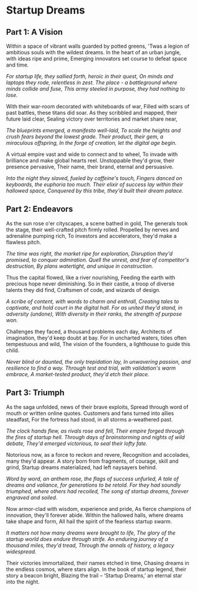 # Startup Dreams

## Part 1: A Vision

Within a space of vibrant walls guarded by potted greens,
'Twas a legion of ambitious souls with the wildest dreams.
In the heart of an urban jungle, with ideas ripe and prime,
Emerging innovators set course to defeat space and time.

_For startup life, they sallied forth, heroic in their quest,
On minds and laptops they rode, relentless in zest.
The place - a battleground where minds collide and fuse,
This army steeled in purpose, they had nothing to lose._

With their war-room decorated with whiteboards of war,
Filled with scars of past battles, these titans did soar.
As they scribbled and mapped, their future laid clear,
Sealing victory over territories and market share near,

_The blueprints emerged, a manifesto well-laid,
To scale the heights and crush fears beyond the lowest grade.
Their product, their gem, a miraculous offspring,
In the forge of creation, let the digital age begin._

A virtual empire vast and wide to connect and to wheel,
To invade with brilliance and make global hearts reel.
Unstoppable they'd grow, their presence pervasive,
Their name, their brand, eternal and persuasive.

_Into the night they slaved, fueled by caffeine's touch,
Fingers danced on keyboards, the euphoria too much.
Their elixir of success lay within their hallowed space,
Conquered by this tribe, they'd built their dream palace._

## Part 2: Endeavors

As the sun rose o'er cityscapes, a scene bathed in gold,
The generals took the stage, their well-crafted pitch firmly rolled.
Propelled by nerves and adrenaline pumping rich,
To investors and accelerators, they'd make a flawless pitch.

_The time was right, the market ripe for exploration,
Disruption they'd promised, to conquer admiration.
Quell the unrest, and fear of competitor's destruction,
By plans watertight, and unique in construction._

Thus the capital flowed, like a river nourishing,
Feeding the earth with precious hope never diminishing.
So in their castle, a troop of diverse talents they did find,
Craftsmen of code, and wizards of design.

_A scribe of content, with words to charm and enthrall,
Creating tales to captivate, and hold court in the digital hall.
For as united they'd stand, in adversity (undone),
With diversity in their ranks, the strength of purpose won._

Challenges they faced, a thousand problems each day,
Architects of imagination, they'd keep doubt at bay.
For in uncharted waters, tides often tempestuous and wild,
The vision of the founders, a lighthouse to guide this child.

_Never blind or daunted, the only trepidation lay,
In unwavering passion, and resilience to find a way.
Through test and trial, with validation's warm embrace,
A market-tested product, they'd etch their place._

## Part 3: Triumph

As the saga unfolded, news of their brave exploits,
Spread through word of mouth or written online quotes.
Customers and fans turned into allies steadfast,
For the fortress had stood, in all storms a-weathered past.

_The clock hands flew, as rivals rose and fell,
Their empire forged through the fires of startup hell.
Through days of brainstorming and nights of wild debate,
They'd emerged victorious, to seal their lofty fate._

Notorious now, as a force to reckon and revere,
Recognition and accolades, many they'd appear.
A story born from fragments, of courage, skill and grind,
Startup dreams materialized, had left naysayers behind.

_Word by word, an anthem rose, the flags of success unfurled,
A tale of dreams and valiance, for generations to be retold.
For they had soundly triumphed, where others had recoiled,
The song of startup dreams, forever engraved and soiled._

Now armor-clad with wisdom, experience and pride,
As fierce champions of innovation, they'll forever abide.
Within the hallowed halls, where dreams take shape and form,
All hail the spirit of the fearless startup swarm.

_It matters not how many dreams were brought to life,
The glory of the startup world does endure through strife.
An enduring journey of a thousand miles, they'd tread,
Through the annals of history, a legacy widespread._

Their victories immortalized, their names etched in time,
Chasing dreams in the endless cosmos, where stars align.
In the book of startup legend, their story a beacon bright,
Blazing the trail – ‘Startup Dreams,’ an eternal star into the night.